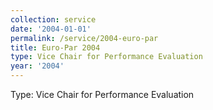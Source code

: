 ```yaml
---
collection: service
date: '2004-01-01'
permalink: /service/2004-euro-par
title: Euro-Par 2004
type: Vice Chair for Performance Evaluation
year: '2004'
---
```


Type: Vice Chair for Performance Evaluation
